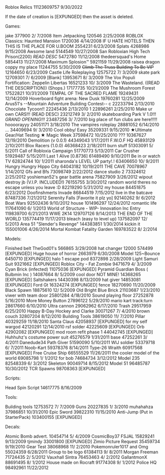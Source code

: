 Roblox Relics                                   11123609757  9/30/2022

If the date of creation is [EXPUNGED] then the asset is deleted.

Games:

jake                                                 377900  2/ 7/2008
Item Jetpacking                                      120546  2/25/2008
ROBLOX Classics: Haunted Mansion                    1720036  4/14/2008
IF U HATE HOTELS THEN THIS IS THE PLACE FOR U.BOOM  2554231  6/23/2008
Splats                                              4268986  9/15/2008
Awsome land                                         5144549 10/27/2008
San Robloxian High Tech Prison(2200) *READ DESC*    5472780 11/12/2008
thedeersquad's Home                                 5854413 11/27/2008
Maximum Splosion™                                   5921159 11/29/2008
raisea dragon coppy my place                       11244755  5/30/2009
~~Climb The Truss Building To Be VIP~~             12164650  6/23/2009
Castle Life Roleplaying                            12575722  7/ 3/2009
skate park                                         12709301  7/ 6/2009
[Blank]                                            13953671  8/ 3/2009
The Vox Populi Fortification: Zeppelin Libertas    16521233 10/ 3/2009
The Wasteland. ((READ THE DESCRIPTION)) (Shops.)   17177735 10/21/2009
The Mushroom Forest                                17522821 10/31/2009
TEMPAL OF THE SACRED FLAME                         19249431 12/14/2009
Hoverboard fight arena: New Dusk                   19760281 12/25/2009
Arus51's --Mountain Adventure Building Contest-- c 22233794  2/13/2010
Chocolate Tycoon!!                                 22245436  2/13/2010
1                                                  22896261  2/25/2010
Make ur own CARS!!! (READ DESC)                    23212749  3/ 2/2010
skateboarding Park V 1.0!!! *GRAND OPENING!!!*     23487256  3/ 7/2010
big place of fun clubs are here!!!!! hoooorayyy    24051171  3/18/2010
The vampires roleplay                              28881052  6/14/2010
...                                                34409694  9/ 3/2010
Cool obby/ Easy                                    35209331  9/15/2010
★Ultimate Gear/Hat Testing ★ Magic Week           37598472 10/25/2010
???                                                10367627 12/19/2010
Demolition (v 0.0.1)                               44349043  1/17/2011
F.W.O.F HQ                                         45893129  2/10/2011
Blox Racers (1.0.0)                                46368423  2/18/2011
burn stuff                                         51303091  5/ 5/2011
Call of Robloxia Campaign                          51770773  5/13/2011
Car Crusher                                        51929487  5/15/2011
Last 1 Alive [0.8736]                              61489490  9/10/2011
Be in or watch TV                                  62824744 10/ 1/2011
sharonda's LEVEL UP party!.!                       63406650 10/ 9/2011
Hungry Hungry Hippo City                           64043182 10/19/2011
THE CAVE                                           70078967  1/14/2012
Gfs and Bfs                                        73098749  2/22/2012
dance studio 2                                     73324612  2/25/2012
yoshieman52's gear battle arena                    75827909  3/26/2012
wipout destroy jb (V.I.P. INCLUDED!)               76155755  3/30/2012
random world theres no escape unless you leave :D  82219290  5/31/2012
my house                                           84451875  6/23/2012
Doofinshmerts Invade                               86844519  7/15/2012
live in the batcave                                87487336  7/21/2012
Serenity Falls [Favorite it plz yo]                92140262  9/ 6/2012
Boat Wars                                          92502436  9/10/2012
house                                             101496297 12/24/2012
romantic life                                     117641090  6/ 1/2013
World of Structure - WIP- Innovation Inc Entry    119839700  6/21/2013
WWE 2K14                                          129707126  9/14/2013
THE END OF THE WORLD                              135774419 11/17/2013
bleach (easy to level up)                         137582097 12/ 5/2013
Area 51 "Slender's Revenge"                       144383851  1/30/2014
kickin it                                         155001006  4/26/2014
Mortal Kombat Fatality Garden                     169783522  8/ 2/2014

Models:

Finished belt TheGod01's                             566865  3/29/2008
hat changer 12000                                    574499 [EXPUNGED]
Huge house of horror                                2663979  6/30/2008
Model 125~Bounce                                    6450710 [EXPUNGED]
halo 1 escape pod                                   8372898  2/28/2009
Light Samuri Suit                                   9321662 [EXPUNGED]
Roblox City - Fat Zombie                            9471679  4/ 3/2009
Cyan Brick (infected)                              11075036 [EXPUNGED]
Pyramid Guardian Boss ( Bulbmin Inc )              14087664  8/ 5/2009
cool door NOT MINE!                                14368265 [EXPUNGED]
Saltshakers                                        14430398  8/13/2009
hat giver                                          14853081 [EXPUNGED]
Ford Gt                                            16324274 [EXPUNGED]
fence                                              18270690 11/20/2009
Black Spawn                                        18875610 12/ 5/2009
Old Bright Blue Brick                              21103687  1/23/2010
viwer with team door                               25801284  4/18/2010
Sound playing floor                                27252878  5/16/2010
More Money Button                                  27896122  5/29/2010
mario kart track:turn                              28617660  6/10/2010
Ultra cannon                                       29062962  6/17/2010
Trash                                              29517959  6/25/2010
Happy B-Day Hockey and Clarke                      30071267  7/ 4/2010
brown couch                                        32807204  8/12/2010
Building Tools                                     38619050 11/ 7/2010
Pillar                                             40329259 11/18/2010
Santa Claus                                        42058937 [EXPUNGED]
for my self wargod                                 42120291 12/14/2010
rsf solder                                         42225609 [EXPUNGED]
Orb                                                42902082 [EXPUNGED]
mod room refit phase 1                             44042745 [EXPUNGED]
Huhhuhz's costume power suit                       45276579  1/31/2011
base                                               47252261  3/ 4/2011
Danedude34 Path Giver                              51590090  5/10/2011
WIJ soldier                                        53379718  6/ 7/2011
Noob-Kart                                          59378376  8/14/2011
Type-26 Wraith                                     60917568 [EXPUNGED]
Free Cruise Ship                                   66555529 11/26/2011
the cooler model of the world                      69085798  1/ 1/2012
for bob                                            74684734  3/12/2012
Model 235                                          82548339  6/ 3/2012
Skeleton                                           90049714  8/15/2012
Model 51                                           96485787 10/30/2012
TCR Spawns                                         98708363 [EXPUNGED]

Scripts:

Head Spin Script                                   14617775  8/16/2009

Tools:

Building tools                                     12753572  7/ 7/2009
Guns                                               20227835  1/ 3/2010
muhahahza                                          37986851 10/31/2010
Epic Sword                                         39822310 11/15/2010
Anti-Jump (Put in StarterPack)                    103400155 [EXPUNGED]

Decals:

Atomic Bomb advert.                                10454714  5/ 4/2009
CosmicBoy37 FSJAL                                  15829241  9/13/2009
tjmindy                                            33001800 [EXPUNGED]
Zimio Picture Request                              35459734  9/19/2010
Gear Test                                          38068968 11/ 2/2010
Pokemonruler1017 and Omg                           55024359  6/28/2011
Group to be logo                                   61384113  9/ 8/2011
Morgan Freeman                                     71724435  2/ 5/2012
Vauxhall Sintra                                    76453463  4/ 2/2012
GallantmonX                                        88691495  8/ 1/2012
House made on Rocraft                              91774308  9/ 1/2012
Police HQ                                          98492961 11/22/2012
